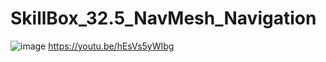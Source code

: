 # SkillBox_32.5_NavMesh_Navigation
 
![image](https://user-images.githubusercontent.com/37297335/227583959-7df0fdc3-574c-4f3f-95f5-0f2b19edfff0.png)
https://youtu.be/hEsVs5yWIbg

